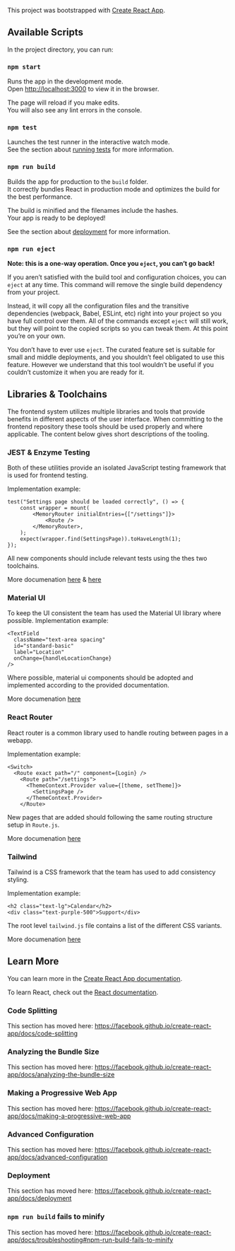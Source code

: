 This project was bootstrapped with [Create React App](https://github.com/facebook/create-react-app).

## Available Scripts

In the project directory, you can run:

### `npm start`

Runs the app in the development mode.<br />
Open [http://localhost:3000](http://localhost:3000) to view it in the browser.

The page will reload if you make edits.<br />
You will also see any lint errors in the console.

### `npm test`

Launches the test runner in the interactive watch mode.<br />
See the section about [running tests](https://facebook.github.io/create-react-app/docs/running-tests) for more information.

### `npm run build`

Builds the app for production to the `build` folder.<br />
It correctly bundles React in production mode and optimizes the build for the best performance.

The build is minified and the filenames include the hashes.<br />
Your app is ready to be deployed!

See the section about [deployment](https://facebook.github.io/create-react-app/docs/deployment) for more information.

### `npm run eject`

**Note: this is a one-way operation. Once you `eject`, you can’t go back!**

If you aren’t satisfied with the build tool and configuration choices, you can `eject` at any time. This command will remove the single build dependency from your project.

Instead, it will copy all the configuration files and the transitive dependencies (webpack, Babel, ESLint, etc) right into your project so you have full control over them. All of the commands except `eject` will still work, but they will point to the copied scripts so you can tweak them. At this point you’re on your own.

You don’t have to ever use `eject`. The curated feature set is suitable for small and middle deployments, and you shouldn’t feel obligated to use this feature. However we understand that this tool wouldn’t be useful if you couldn’t customize it when you are ready for it.

## Libraries & Toolchains

The frontend system utilizes multiple libraries and tools that provide benefits in different aspects of the user interface. When committing to the frontend repository these tools should be used properly and where applicable. The content below gives short descriptions of the tooling.

### JEST & Enzyme Testing

Both of these utilities provide an isolated JavaScript testing framework that is used for frontend testing.

Implementation example:

```
test("Settings page should be loaded correctly", () => {
    const wrapper = mount(
        <MemoryRouter initialEntries={["/settings"]}>
            <Route />
        </MemoryRouter>,
    );
    expect(wrapper.find(SettingsPage)).toHaveLength(1);
});
```

All new components should include relevant tests using the thes two toolchains.

More documenation [here](https://jestjs.io/) & [here](https://enzymejs.github.io/enzyme/)

### Material UI

To keep the UI consistent the team has used the Material UI library where possible.
Implementation example:

```
<TextField
  className="text-area spacing"
  id="standard-basic"
  label="Location"
  onChange={handleLocationChange}
/>
```

Where possible, material ui components should be adopted and implemented according to the provided documentation.

More documenation [here](https://material-ui.com/)

### React Router

React router is a common library used to handle routing between pages in a webapp.

Implementation example:

```
<Switch>
  <Route exact path="/" component={Login} />
    <Route path="/settings">
      <ThemeContext.Provider value={[theme, setTheme]}>
        <SettingsPage />
      </ThemeContext.Provider>
    </Route>
```

New pages that are added should following the same routing structure setup in `Route.js`.

More documenation [here](https://reacttraining.com/react-router/web/guides/quick-start)

### Tailwind

Tailwind is a CSS framework that the team has used to add consistency styling.

Implementation example:

```
<h2 class="text-lg">Calendar</h2>
<div class="text-purple-500">Support</div>
```

The root level `tailwind.js` file contains a list of the different CSS variants.

More documenation [here](https://tailwindcss.com/)

## Learn More

You can learn more in the [Create React App documentation](https://facebook.github.io/create-react-app/docs/getting-started).

To learn React, check out the [React documentation](https://reactjs.org/).

### Code Splitting

This section has moved here: https://facebook.github.io/create-react-app/docs/code-splitting

### Analyzing the Bundle Size

This section has moved here: https://facebook.github.io/create-react-app/docs/analyzing-the-bundle-size

### Making a Progressive Web App

This section has moved here: https://facebook.github.io/create-react-app/docs/making-a-progressive-web-app

### Advanced Configuration

This section has moved here: https://facebook.github.io/create-react-app/docs/advanced-configuration

### Deployment

This section has moved here: https://facebook.github.io/create-react-app/docs/deployment

### `npm run build` fails to minify

This section has moved here: https://facebook.github.io/create-react-app/docs/troubleshooting#npm-run-build-fails-to-minify
